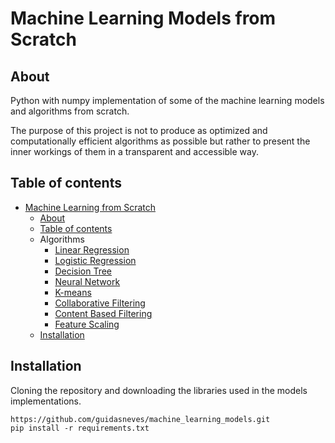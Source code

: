# Machine Learning Models from Scratch
## About
Python with numpy implementation of some of the machine learning models and algorithms from scratch.

The purpose of this project is not to produce as optimized and computationally efficient algorithms as possible but rather to present the inner workings of them in a transparent and accessible way.

## Table of contents
* [Machine Learning from Scratch](#machine-learning-from-scratch)
  * [About](#about)
  * [Table of contents](#table-of-contents)
  * Algorithms
    + [Linear Regression](models/linear_regression.ipynb)
    + [Logistic Regression](models/logistic_regression.ipynb)
    + [Decision Tree](models/decision_tree.ipynb)
    + [Neural Network](models/neural_network.ipynb)
    + [K-means](models/k_means.ipynb)
    + [Collaborative Filtering](models/collaborative_filtering.ipynb)
    + [Content Based Filtering](models/content_based_filtering.ipynb)
    + [Feature Scaling](models/feature_scaling.ipynb)
  * [Installation](#Installation)

## Installation
Cloning the repository and downloading the libraries used in the models implementations.
```Console
https://github.com/guidasneves/machine_learning_models.git
pip install -r requirements.txt
```
